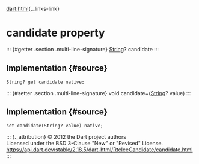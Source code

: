 [dart:html](../../dart-html/dart-html-library){._links-link}

candidate property
==================

::: {#getter .section .multi-line-signature}
[String](../../dart-core/string-class)? candidate
:::

Implementation {#source}
--------------

``` {.language-dart data-language="dart"}
String? get candidate native;
```

::: {#setter .section .multi-line-signature}
void candidate=([String](../../dart-core/string-class)? value)
:::

Implementation {#source}
--------------

``` {.language-dart data-language="dart"}
set candidate(String? value) native;
```

::: {._attribution}
© 2012 the Dart project authors\
Licensed under the BSD 3-Clause \"New\" or \"Revised\" License.\
<https://api.dart.dev/stable/2.18.5/dart-html/RtcIceCandidate/candidate.html>
:::
